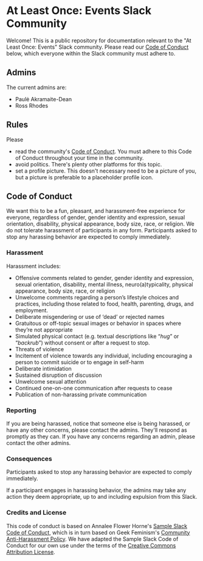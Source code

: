 # At Least Once: Events Slack Community

Welcome! This is a public repository for documentation relevant to the "At Least Once: Events" Slack community. Please read our [Code of Conduct](#code-of-conduct) below, which everyone within the Slack community must adhere to.

## Admins

The current admins are:

* Paulė Akramaite-Dean
* Ross Rhodes

## Rules

Please

* read the community's [Code of Conduct](#code-of-conduct). You must adhere to this Code of Conduct throughout your time in the community.
* avoid politics. There's plenty other platforms for this topic.
* set a profile picture. This doesn't necessary need to be a picture of you, but a picture is preferable to a placeholder profile icon.

## Code of Conduct

We want this to be a fun, pleasant, and harassment-free experience for everyone, regardless of gender, gender identity and expression, sexual orientation, disability, physical appearance, body size, race, or religion. We do not tolerate harassment of participants in any form. Participants asked to stop any harassing behavior are expected to comply immediately.

### Harassment

Harassment includes:

* Offensive comments related to gender, gender identity and expression, sexual orientation, disability, mental illness, neuro(a)typicality, physical appearance, body size, race, or religion
* Unwelcome comments regarding a person’s lifestyle choices and practices, including those related to food, health, parenting, drugs, and employment.
* Deliberate misgendering or use of ‘dead’ or rejected names
* Gratuitous or off-topic sexual images or behavior in spaces where they’re not appropriate
* Simulated physical contact (e.g. textual descriptions like “*hug*” or “*backrub*”) without consent or after a request to stop.
* Threats of violence
* Incitement of violence towards any individual, including encouraging a person to commit suicide or to engage in self-harm
* Deliberate intimidation
* Sustained disruption of discussion
* Unwelcome sexual attention
* Continued one-on-one communication after requests to cease
* Publication of non-harassing private communication

### Reporting

If you are being harassed, notice that someone else is being harassed, or have any other concerns, please contact the admins. They'll respond as promptly as they can. If you have any concerns regarding an admin, please contact the other admins.

### Consequences

Participants asked to stop any harassing behavior are expected to comply immediately.

If a participant engages in harassing behavior, the admins may take any action they deem appropriate, up to and including expulsion from this Slack.

### Credits and License

This code of conduct is based on Annalee Flower Horne's [Sample Slack Code of Conduct](https://gist.github.com/annalee/2cddeff11357c3a8a613583ebca4dc17), which is in turn based on Geek Feminism's [Community Anti-Harassment Policy](http://geekfeminism.wikia.com/wiki/Community_anti-harassment/Policy). We have adapted the Sample Slack Code of Conduct for our own use under the terms of the [Creative Commons Attribution License](https://creativecommons.org/licenses/by/4.0/).
